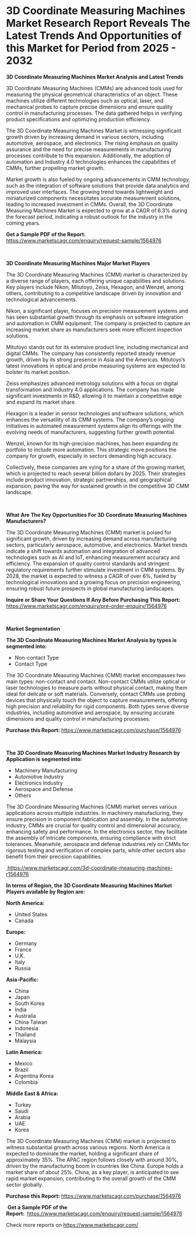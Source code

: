 <p><h1>3D Coordinate Measuring Machines Market Research Report Reveals The Latest Trends And Opportunities of this Market for Period from 2025 - 2032</h1></p><p><strong>3D Coordinate Measuring Machines Market Analysis and Latest Trends</strong></p>
<p><p>3D Coordinate Measuring Machines (CMMs) are advanced tools used for measuring the physical geometrical characteristics of an object. These machines utilize different technologies such as optical, laser, and mechanical probes to capture precise dimensions and ensure quality control in manufacturing processes. The data gathered helps in verifying product specifications and optimizing production efficiency.</p><p>The 3D Coordinate Measuring Machines Market is witnessing significant growth driven by increasing demand in various sectors, including automotive, aerospace, and electronics. The rising emphasis on quality assurance and the need for precise measurements in manufacturing processes contribute to this expansion. Additionally, the adoption of automation and Industry 4.0 technologies enhances the capabilities of CMMs, further propelling market growth.</p><p>Market growth is also fueled by ongoing advancements in CMM technology, such as the integration of software solutions that provide data analytics and improved user interfaces. The growing trend towards lightweight and miniaturized components necessitates accurate measurement solutions, leading to increased investment in CMMs. Overall, the 3D Coordinate Measuring Machines Market is expected to grow at a CAGR of 6.3% during the forecast period, indicating a robust outlook for the industry in the coming years.</p></p>
<p><strong>Get a Sample PDF of the Report:&nbsp;</strong> <a href="https://www.marketscagr.com/enquiry/request-sample/1564976?utm_campaign=2648&utm_medium=2&utm_source=Github&utm_content=ia&utm_term=22022025&utm_id=3d-coordinate-measuring-machines">https://www.marketscagr.com/enquiry/request-sample/1564976</a></p>
<p>&nbsp;</p>
<p><strong>3D Coordinate Measuring Machines Major Market Players</strong></p>
<p><p>The 3D Coordinate Measuring Machines (CMM) market is characterized by a diverse range of players, each offering unique capabilities and solutions. Key players include Nikon, Mitutoyo, Zeiss, Hexagon, and Wenzel, among others, contributing to a competitive landscape driven by innovation and technological advancements.</p><p>Nikon, a significant player, focuses on precision measurement systems and has seen substantial growth through its emphasis on software integration and automation in CMM equipment. The company is projected to capture an increasing market share as manufacturers seek more efficient inspection solutions.</p><p>Mitutoyo stands out for its extensive product line, including mechanical and digital CMMs. The company has consistently reported steady revenue growth, driven by its strong presence in Asia and the Americas. Mitutoyo’s latest innovations in optical and probe measuring systems are expected to bolster its market position.</p><p>Zeiss emphasizes advanced metrology solutions with a focus on digital transformation and Industry 4.0 applications. The company has made significant investments in R&D, allowing it to maintain a competitive edge and expand its market share.</p><p>Hexagon is a leader in sensor technologies and software solutions, which enhances the versatility of its CMM systems. The company’s ongoing initiatives in automated measurement systems align its offerings with the evolving needs of manufacturers, suggesting further growth potential.</p><p>Wenzel, known for its high-precision machines, has been expanding its portfolio to include more automation. This strategic move positions the company for growth, especially in sectors demanding high accuracy.</p><p>Collectively, these companies are vying for a share of the growing market, which is projected to reach several billion dollars by 2025. Their strategies include product innovation, strategic partnerships, and geographical expansion, paving the way for sustained growth in the competitive 3D CMM landscape.</p></p>
<p>&nbsp;</p>
<p><strong>What Are The Key Opportunities For 3D Coordinate Measuring Machines Manufacturers?</strong></p>
<p><p>The 3D Coordinate Measuring Machines (CMM) market is poised for significant growth, driven by increasing demand across manufacturing sectors, particularly aerospace, automotive, and electronics. Market trends indicate a shift towards automation and integration of advanced technologies such as AI and IoT, enhancing measurement accuracy and efficiency. The expansion of quality control standards and stringent regulatory requirements further stimulate investment in CMM systems. By 2028, the market is expected to witness a CAGR of over 6%, fueled by technological innovations and a growing focus on precision engineering, ensuring robust future prospects in global manufacturing landscapes.</p></p>
<p><strong>Inquire or Share Your Questions If Any Before Purchasing This Report:</strong> <a href="https://www.marketscagr.com/enquiry/pre-order-enquiry/1564976?utm_campaign=2648&utm_medium=2&utm_source=Github&utm_content=ia&utm_term=22022025&utm_id=3d-coordinate-measuring-machines">https://www.marketscagr.com/enquiry/pre-order-enquiry/1564976</a></p>
<p>&nbsp;</p>
<p><strong>Market Segmentation</strong></p>
<p><strong>The 3D Coordinate Measuring Machines Market Analysis by types is segmented into:</strong></p>
<p><ul><li>Non-contact Type</li><li>Contact Type</li></ul></p>
<p><p>The 3D Coordinate Measuring Machines (CMM) market encompasses two main types: non-contact and contact. Non-contact CMMs utilize optical or laser technologies to measure parts without physical contact, making them ideal for delicate or soft materials. Conversely, contact CMMs use probing devices that physically touch the object to capture measurements, offering high precision and reliability for rigid components. Both types serve diverse industries, including automotive and aerospace, by ensuring accurate dimensions and quality control in manufacturing processes.</p></p>
<p><strong>Purchase this Report:&nbsp;</strong><a href="https://www.marketscagr.com/purchase/1564976?utm_campaign=2648&utm_medium=2&utm_source=Github&utm_content=ia&utm_term=22022025&utm_id=3d-coordinate-measuring-machines">https://www.marketscagr.com/purchase/1564976</a></p>
<p>&nbsp;</p>
<p><strong>The 3D Coordinate Measuring Machines Market Industry Research by Application is segmented into:</strong></p>
<p><ul><li>Machinery Manufacturing</li><li>Automotive Industry</li><li>Electronics Industry</li><li>Aerospace and Defense</li><li>Others</li></ul></p>
<p><p>The 3D Coordinate Measuring Machines (CMM) market serves various applications across multiple industries. In machinery manufacturing, they ensure precision in component fabrication and assembly. In the automotive industry, CMMs are crucial for quality control and dimensional accuracy, enhancing safety and performance. In the electronics sector, they facilitate the assembly of intricate components, ensuring compliance with strict tolerances. Meanwhile, aerospace and defense industries rely on CMMs for rigorous testing and verification of complex parts, while other sectors also benefit from their precision capabilities.</p></p>
<p><a href="https://www.marketscagr.com/3d-coordinate-measuring-machines-r1564976?utm_campaign=2648&utm_medium=2&utm_source=Github&utm_content=ia&utm_term=22022025&utm_id=3d-coordinate-measuring-machines">&nbsp;https://www.marketscagr.com/3d-coordinate-measuring-machines-r1564976</a></p>
<p><strong>In terms of Region, the 3D Coordinate Measuring Machines Market Players available by Region are:</strong></p>
<p>
    <p> <strong> North America: </strong>
        <ul>
            <li>United States</li>
            <li>Canada</li>
        </ul>
        </p> 
    <p> <strong> Europe: </strong>
        <ul>
            <li>Germany</li>
            <li>France</li>
            <li>U.K.</li>
            <li>Italy</li>
            <li>Russia</li>
        </ul>
        </p> 
    <p> <strong> Asia-Pacific: </strong>
        <ul>
            <li>China</li>
            <li>Japan</li>
            <li>South Korea</li>
            <li>India</li>
            <li>Australia</li>
            <li>China Taiwan</li>
            <li>Indonesia</li>
            <li>Thailand</li>
            <li>Malaysia</li>
        </ul>
        </p> 
    <p> <strong> Latin America: </strong>
        <ul>
            <li>Mexico</li>
            <li>Brazil</li>
            <li>Argentina Korea</li>
            <li>Colombia</li>
        </ul>
        </p> 
    <p> <strong> Middle East & Africa: </strong>
        <ul>
            <li>Turkey</li>
            <li>Saudi</li>
            <li>Arabia</li>
            <li>UAE</li>
            <li>Korea</li>
        </ul>
    </p>
    </p>
<p><p>The 3D Coordinate Measuring Machines (CMM) market is projected to witness substantial growth across various regions. North America is expected to dominate the market, holding a significant share of approximately 35%. The APAC region follows closely with around 30%, driven by the manufacturing boom in countries like China. Europe holds a market share of about 25%. China, as a key player, is anticipated to see rapid market expansion, contributing to the overall growth of the CMM sector globally.</p></p>
<p><strong>Purchase this Report: </strong><a href="https://www.marketscagr.com/purchase/1564976?utm_campaign=2648&utm_medium=2&utm_source=Github&utm_content=ia&utm_term=22022025&utm_id=3d-coordinate-measuring-machines">https://www.marketscagr.com/purchase/1564976</a></p>
<p>&nbsp;<strong>Get a Sample PDF of the Report:&nbsp;&nbsp;</strong><a href="https://www.marketscagr.com/enquiry/request-sample/1564976?utm_campaign=2648&utm_medium=2&utm_source=Github&utm_content=ia&utm_term=22022025&utm_id=3d-coordinate-measuring-machines">https://www.marketscagr.com/enquiry/request-sample/1564976</a></p>
<p><strong></strong></p>
<p>Check more reports on <a href="https://www.marketscagr.com/?utm_campaign=2648&utm_medium=2&utm_source=Github&utm_content=ia&utm_term=22022025&utm_id=3d-coordinate-measuring-machines">https://www.marketscagr.com/</a></p>
